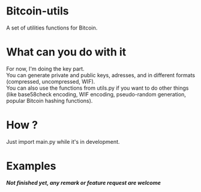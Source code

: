 # Bitcoin-utils
A set of utilities functions for Bitcoin.

# What can you do with it
For now, I'm doing the key part.  
You can generate private and public keys, adresses, and in different formats (compressed, uncompressed, WIF).  
You can also use the functions from utils.py if you want to do other things (like base58check encoding, WIF encoding, pseudo-random generation, popular Bitcoin hashing functions).  

# How ?
Just import main.py while it's in development.  

# Examples


**_Not finished yet, any remark or feature request are welcome_**
